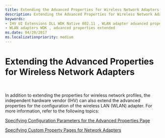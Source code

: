 ```yaml
---
title: Extending the Advanced Properties for Wireless Network Adapters
description: Extending the Advanced Properties for Wireless Network Adapters
keywords:
- IHV UI Extensions DLL WDK Native 802.11 , WLAN adapter advanced properties
- WLAN adapters WDK , advanced properties extended
ms.date: 04/20/2017
ms.localizationpriority: medium
---
```


# Extending the Advanced Properties for Wireless Network Adapters




 

In addition to extending the properties for wireless network profiles, the independent hardware vendor (IHV) can also extend the advanced properties for the configuration of the wireless LAN (WLAN) adapter. For more information, refer to the following topics:

[Specifying Configuration Parameters for the Advanced Properties Page](./specifying-configuration-parameters-for-the-advanced-properties-page.md)

[Specifying Custom Property Pages for Network Adapters](./specifying-custom-property-pages-for-network-adapters.md)

 

 
